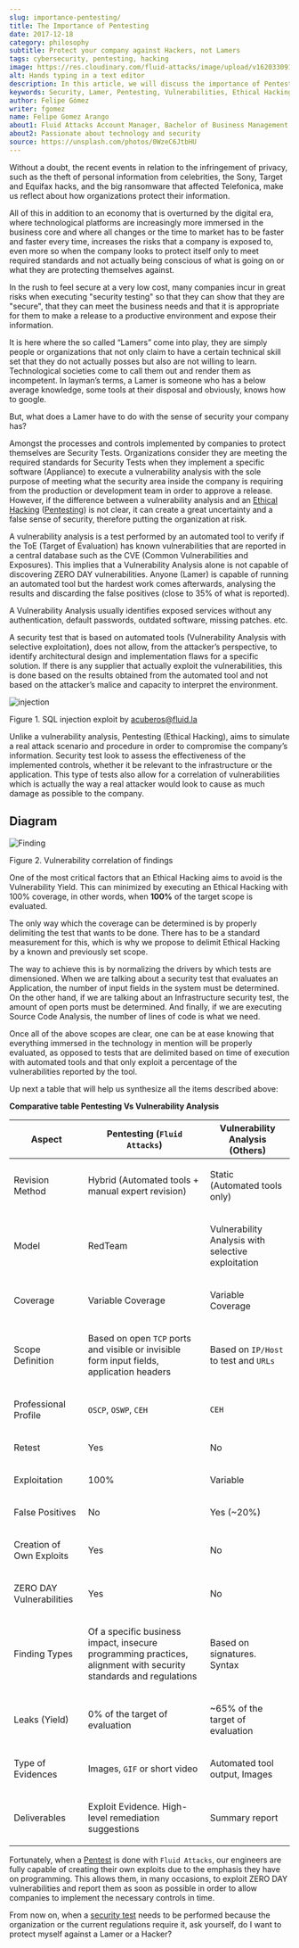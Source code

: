 ```yaml
---
slug: importance-pentesting/
title: The Importance of Pentesting
date: 2017-12-18
category: philosophy
subtitle: Protect your company against Hackers, not Lamers
tags: cybersecurity, pentesting, hacking
image: https://res.cloudinary.com/fluid-attacks/image/upload/v1620330917/blog/importance-pentesting/cover_loujiz.webp
alt: Hands typing in a text editor
description: In this article, we will discuss the importance of Pentesting when protecting our applications.
keywords: Security, Lamer, Pentesting, Vulnerabilities, Ethical Hacking, ToE, False Positives
author: Felipe Gómez
writer: fgomez
name: Felipe Gomez Arango
about1: Fluid Attacks Account Manager, Bachelor of Business Management
about2: Passionate about technology and security
source: https://unsplash.com/photos/0WzeC6JtbHU
---
```


Without a doubt, the recent events in relation to the infringement of
privacy, such as the theft of personal information from celebrities, the
Sony, Target and Equifax hacks, and the big ransomware that affected
Telefonica, make us reflect about how organizations protect their
information.

All of this in addition to an economy that is overturned by the digital
era, where technological platforms are increasingly more immersed in the
business core and where all changes or the time to market has to be
faster and faster every time, increases the risks that a company is
exposed to, even more so when the company looks to protect itself only
to meet required standards and not actually being conscious of what is
going on or what they are protecting themselves against.

In the rush to feel secure at a very low cost, many companies incur in
great risks when executing "security testing" so that they can show that
they are "secure", that they can meet the business needs and that it is
appropriate for them to make a release to a productive environment and
expose their information.

It is here where the so called “Lamers” come into play, they are simply
people or organizations that not only claim to have a certain technical
skill set that they do not actually posses but also are not willing to
learn. Technological societies come to call them out and render them as
incompetent. In layman’s terms, a Lamer is someone who has a below
average knowledge, some tools at their disposal and obviously, knows how
to google.

But, what does a Lamer have to do with the sense of security your
company has?

Amongst the processes and controls implemented by companies to protect
themselves are Security Tests. Organizations consider they are meeting
the required standards for Security Tests when they implement a specific
software (Appliance) to execute a vulnerability analysis with the sole
purpose of meeting what the security area inside the company is
requiring from the production or development team in order to approve a
release.
However,
if the difference between a vulnerability analysis
and an [Ethical Hacking](../../solutions/ethical-hacking/)
([Pentesting](../../solutions/penetration-testing/))
is not clear,
it can create a great uncertainty
and a false sense of security,
therefore putting the organization at risk.

A vulnerability analysis is a test performed by an automated tool to
verify if the ToE (Target of Evaluation) has known vulnerabilities that
are reported in a central database such as the CVE (Common
Vulnerabilities and Exposures). This implies that a Vulnerability
Analysis alone is not capable of discovering ZERO DAY vulnerabilities.
Anyone (Lamer) is capable of running an automated tool but the hardest
work comes afterwards, analysing the results and discarding the false
positives (close to 35% of what is reported).

A Vulnerability Analysis usually identifies exposed services without any
authentication, default passwords, outdated software, missing patches.
etc.

A security test that is based on automated tools (Vulnerability Analysis
with selective exploitation), does not allow, from the attacker’s
perspective, to identify architectural design and implementation flaws
for a specific solution. If there is any supplier that actually exploit
the vulnerabilities, this is done based on the results obtained from the
automated tool and not based on the attacker’s malice and capacity to
interpret the environment.

<div class="imgblock">

![injection](https://res.cloudinary.com/fluid-attacks/image/upload/v1620330929/blog/importance-pentesting/animacion-de-explotacion_xvsyna.gif)

<div class="title">

Figure 1. SQL injection exploit by <acuberos@fluid.la>

</div>

</div>

Unlike a vulnerability analysis, Pentesting (Ethical Hacking), aims to
simulate a real attack scenario and procedure in order to compromise the
company’s information. Security test look to assess the effectiveness of
the implemented controls, whether it be relevant to the infrastructure
or the application. This type of tests also allow for a correlation of
vulnerabilities which is actually the way a real attacker would look to
cause as much damage as possible to the company.

## Diagram

<div class="imgblock">

![Finding](https://res.cloudinary.com/fluid-attacks/image/upload/v1620330916/blog/importance-pentesting/findings-map_ip4uk0.webp)

<div class="title">

Figure 2. Vulnerability correlation of findings

</div>

</div>

One of the most critical factors
that an Ethical Hacking aims to avoid
is the Vulnerability Yield.
This can minimized by executing an Ethical Hacking with 100% coverage,
in other words,
when **100%** of the target scope is evaluated.

The only way which the coverage can be determined is by properly
delimiting the test that wants to be done. There has to be a standard
measurement for this, which is why we propose to delimit Ethical Hacking
by a known and previously set scope.

The way to achieve this is by normalizing the drivers by which tests are
dimensioned. When we are talking about a security test that evaluates an
Application, the number of input fields in the system must be
determined. On the other hand, if we are talking about an Infrastructure
security test, the amount of open ports must be determined. And finally,
if we are executing Source Code Analysis, the number of lines of code is
what we need.

Once all of the above scopes are clear, one can be at ease knowing that
everything immersed in the technology in mention will be properly
evaluated, as opposed to tests that are delimited based on time of
execution with automated tools and that only exploit a percentage of the
vulnerabilities reported by the tool.

Up next a table that will help us synthesize all the items described
above:

<div class="tc">

**Comparative table Pentesting Vs Vulnerability Analysis**

</div>

| Aspect                            | Pentesting (`Fluid Attacks`)                                                                                              | Vulnerability Analysis (Others)                             |
| --------------------------------- | ------------------------------------------------------------------------------------------------------------------------- | ----------------------------------------------------------- |
| <p> Revision Method          </p> | <p> Hybrid (Automated tools + manual expert revision)                                                                </p> | <p> Static (Automated tools only)                      </p> |
| <p> Model                    </p> | <p> RedTeam                                                                                                          </p> | <p> Vulnerability Analysis with selective exploitation </p> |
| <p> Coverage                 </p> | <p> Variable Coverage                                                                                                </p> | <p> Variable Coverage                                  </p> |
| <p> Scope Definition         </p> | <p> Based on open `TCP` ports and visible or invisible form input fields, application headers                        </p> | <p> Based on `IP/Host` to test and `URLs`              </p> |
| <p> Professional Profile     </p> | <p> `OSCP`, `OSWP`, `CEH`                                                                                            </p> | <p> `CEH`                                              </p> |
| <p> Retest                   </p> | <p> Yes                                                                                                              </p> | <p> No                                                 </p> |
| <p> Exploitation             </p> | <p> 100%                                                                                                             </p> | <p> Variable                                           </p> |
| <p> False Positives          </p> | <p> No                                                                                                               </p> | <p> Yes (\~20%)                                        </p> |
| <p> Creation of Own Exploits </p> | <p> Yes                                                                                                              </p> | <p> No                                                 </p> |
| <p> ZERO DAY Vulnerabilities </p> | <p> Yes                                                                                                              </p> | <p> No                                                 </p> |
| <p> Finding Types            </p> | <p> Of a specific business impact, insecure programming practices, alignment with security standards and regulations </p> | <p> Based on signatures. Syntax                        </p> |
| <p> Leaks (Yield)            </p> | <p> 0% of the target of evaluation                                                                                   </p> | <p> \~65% of the target of evaluation                  </p> |
| <p> Type of Evidences        </p> | <p> Images, `GIF` or short video                                                                                     </p> | <p> Automated tool output, Images                      </p> |
| <p> Deliverables             </p> | <p> Exploit Evidence. High-level remediation suggestions                                                             </p> | <p> Summary report                                     </p> |

Fortunately,
when a [Pentest](../../solutions/penetration-testing/)
is done with `Fluid Attacks`,
our engineers are fully capable of creating their own exploits
due to the emphasis they have on programming.
This allows them,
in many occasions,
to exploit ZERO DAY vulnerabilities
and report them as soon as possible
in order to allow companies to implement the necessary controls in time.

From now on,
when a [security test](../../solutions/security-testing/)
needs to be performed
because the organization or the current regulations require it,
ask yourself,
do I want to protect myself against a Lamer or a Hacker?
